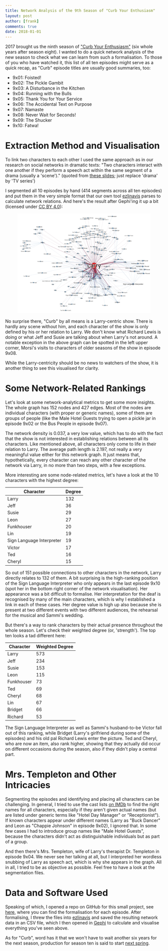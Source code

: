 ```yaml
---
title: Network Analysis of the 9th Season of "Curb Your Enthusiasm"
layout: post
author: [frank]
comments: true
date: 2018-01-01
---
```


2017 brought us the ninth season of ["Curb Your Enthusiasm"](https://en.wikipedia.org/wiki/Curb_Your_Enthusiasm) (six whole years after season eight). I wanted to do a quick network analysis of the new season to check what we can learn from such a formalisation. To those of you who have watched it, this list of all ten episodes might serve as a quick recap, as "Curb" episode titles are usually good summaries, too:

* 9x01: Foisted!
* 9x02: The Pickle Gambit
* 9x03: A Disturbance in the Kitchen
* 9x04: Running with the Bulls
* 9x05: Thank You for Your Service
* 9x06: The Accidental Text on Purpose
* 9x07: Namaste
* 9x08: Never Wait for Seconds!
* 9x09: The Shucker
* 9x10: Fatwa!

# Extraction Method and Visualisation

To link two characters to each other I used the same approach as in our research on social networks in dramatic texts: "Two characters interact with one another if they perform a speech act within the same segment of a drama (usually a 'scene')." (quoted from [these slides](https://dlina.github.io/presentations/2016-krakow/#/2/3); just replace 'drama' by 'TV series')

I segmented all 10 episodes by hand (414 segments across all ten episodes) and put them in the very simple format that our own tool [ezlinavis](https://ezlinavis.dracor.org/) parses to calculate network relations. And here's the result after Gephi'ing it up a bit (licensed under [CC BY 4.0](https://creativecommons.org/licenses/by/4.0/)):

<figure>
  <img src="/images/curb-season-9-network-graph-1024px.png" alt="Curb Your Enthusiasm, Season 9, Network Graph" style="width:1024px;" />
</figure>

No surprise there, "Curb" by all means is a Larry-centric show. There is hardly any scene without him, and each character of the show is only defined by his or her relation to Larry. We don't know what Richard Lewis is doing or what Jeff and Susie are talking about when Larry's not around. A notable exception in the above graph can be spotted in the left upper corner, Morsi's visits to characters of older seasons of the show in episode 9x08.

While the Larry-centricity should be no news to watchers of the show, it is another thing to see this visualised for clarity.

# Some Network-Related Rankings

Let's look at some network-analytical metrics to get some more insights. The whole graph has 152 nodes and 427 edges. Most of the nodes are individual characters (with proper or generic names), some of them are groups of people (like the Male Hotel Guests trying to open a pickle jar in episode 9x02 or the Bus People in episode 9x07).

The network density is 0.037, a very low value, which has to do with the fact that the show is not interested in establishing relations between all its characters. Like mentioned above, all characters only come to life in their relation to Larry. The average path length is 2.197, not really a very meaningful value either for this network graph. It just means that, hypothetically, every character can reach any other character of the network via Larry, in no more than two steps, with a few exceptions.

More interesting are some node-related metrics, let's have a look at the 10 characters with the highest degree:

| Character                 | Degree |
|---------------------------|--------|
| Larry                     | 132    |
| Jeff                      | 36     |
| Susie                     | 29     |
| Leon                      | 27     |
| Funkhouser                | 20     |
| Lin                       | 19     |
| Sign Language Interpreter | 19     |
| Victor                    | 17     |
| Ted                       | 16     |
| Cheryl                    | 15     |

So out of 151 possible connections to other characters in the network, Larry directly relates to 132 of them. A bit surprising is the high-ranking position of the Sign Language Interpreter who only appears in the last episode 9x10 (spot her in the bottom right corner of the network visualisation). Her appearance was a bit difficult to formalise. Her interpretation for the deaf is recognised by many of the main characters, which is why I established a link in each of these cases. Her degree value is high up also because she is present at two different events with two different audiences, the rehearsal for the musical and Sammi's wedding.

But there's a way to rank characters by their actual presence throughout the whole season. Let's check their weighted degree (or, 'strength'). The top ten looks a tad different here:

| Character  | Weighted Degree |
|------------|-----------------|
| Larry      | 573             |
| Jeff       | 234             |
| Susie      | 153             |
| Leon       | 115             |
| Funkhouser | 73              |
| Ted        | 69              |
| Cheryl     | 68              |
| Lin        | 67              |
| Bridget    | 66              |
| Richard    | 53              |

The Sign Language Interpreter as well as Sammi's husband-to-be Victor fall out of this ranking, while Bridget (Larry's girlfriend during some of the episodes) and his old pal Richard Lewis enter the picture. Ted and Cheryl, who are now an item, also rank higher, showing that they actually did occur on different occasions during the season, also if they didn't play a central part.

# Mrs. Templeton and Other Intricacies

Segmenting the episodes and identifying and placing all characters can be challenging. In general, I tried to use the cast lists [on IMDb](www.imdb.com/title/tt0264235/episodes?season=9) to find the right names for all characters, especially if they aren't given actual names (but are listed under generic terms like "Hotel Day Manager" or "Receptionist"). If known characters appear under different names (Larry as "Buck Dancer" and Leon as "Chappie Johnson" in episode 9x02), I ignored that. In some few cases I had to introduce group names like "Male Hotel Guests", because the characters didn't act as distinguishable individuals but as part of a group.

And then there's Mrs. Templeton, wife of Larry's therapist Dr. Templeton in episode 9x04. We never see her talking at all, but I interpreted her wordless snubbing of Larry as speech act, which is why she appears in the graph. All in all, I tried to be as objective as possible. Feel free to have a look at the segmentation files.

# Data and Software Used

Speaking of which, I opened a repo on GitHub for this small project, see [here](https://github.com/lehkost/curb-your-enthusiasm), where you can find the formalisation for each episode. After formalising, I threw the files into [ezlinavis](https://ezlinavis.dracor.org/) and saved the resulting network data in an CSV file, which I then opened in [Gephi](https://gephi.org/) to calculate and visualise everything you've seen above.

As for "Curb", word has it that we won't have to wait another six years for the next season, production for season ten is said to start [next spring](https://nyti.ms/2jWj3Mx).
